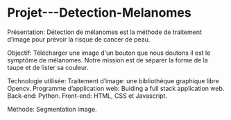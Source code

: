 # Projet---Detection-Melanomes

Présentation:
Détection de mélanomes est la méthode de traitement d’image pour prévoir la risque de cancer de peau. 


Objectif:
Télécharger une image d'un bouton que nous doutons il est le symptôme de mélanomes. Notre mission est de séparer la forme de la taupe et de lister sa couleur. 
 
 
Technologie utilisée:
    Traitement d’image: une bibliothèque graphique libre Opencv.
    Programme d’application web: Buiding a full stack application web.
       Back-end: Python.
       Front-end: HTML, CSS et Javascript.


Méthode:
Segmentation image.
